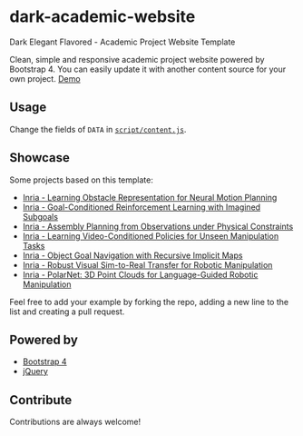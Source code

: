 # dark-academic-website

Dark Elegant Flavored - Academic Project Website Template

Clean, simple and responsive academic project website powered by Bootstrap 4. You can easily update it with another content source for your own project. [Demo](http://pascal.inrialpes.fr/data2/dark-academic-website/index.html)

## Usage

Change the fields of `DATA` in [`script/content.js`](./script/content.js).

## Showcase

Some projects based on this template:

- [Inria - Learning Obstacle Representation for Neural Motion Planning](https://www.di.ens.fr/willow/research/nmp_repr/)
- [Inria - Goal-Conditioned Reinforcement Learning with Imagined Subgoals](https://www.di.ens.fr/willow/research/ris/)
- [Inria - Assembly Planning from Observations under Physical Constraints](https://www.di.ens.fr/willow/research/assembly-planning/)
- [Inria - Learning Video-Conditioned Policies for Unseen Manipulation Tasks](https://www.di.ens.fr/willow/research/vip/)
- [Inria - Object Goal Navigation with Recursive Implicit Maps](https://www.di.ens.fr/willow/research/onav_rim/)
- [Inria - Robust Visual Sim-to-Real Transfer for Robotic Manipulation](https://www.di.ens.fr/willow/research/robust_s2r/)
- [Inria - PolarNet: 3D Point Clouds for Language-Guided Robotic Manipulation](https://www.di.ens.fr/willow/research/polarnet/)

Feel free to add your example by forking the repo, adding a new line to the list and creating a pull request.

## Powered by

- [Bootstrap 4](https://getbootstrap.com/)
- [jQuery](https://jquery.com/)

## Contribute

Contributions are always welcome!
